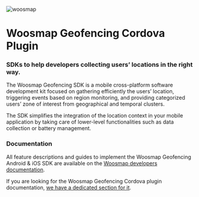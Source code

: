 ![woosmap](https://avatars.githubusercontent.com/u/1203240?s=200&v=4)
# Woosmap Geofencing Cordova Plugin

### SDKs to help developers collecting users’ locations in the right way.

The Woosmap Geofencing SDK is a mobile cross-platform software development kit focused on gathering efficiently the users’ location, triggering events based on region monitoring, and providing categorized users’ zone of interest from geographical and temporal clusters.

The SDK simplifies the integration of the location context in your mobile application by taking care of lower-level functionalities such as data collection or battery management.

### Documentation

All feature descriptions and guides to implement the Woosmap Geofencing Android & iOS SDK are available on the [Woosmap developers documentation](https://developers.woosmap.com/products/geofencing-sdk/get-started/).

If you are looking for the Woosmap Geofencing Cordova plugin documentation, [we have a dedicated section for it](https://developers.woosmap.com/products/geofencing-sdk/cordova-plugin/guides/setup/).
